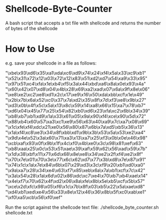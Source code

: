 # Shellcode-Byte-Counter
A bash script that accepts a txt file with shellcode and returns the number of bytes of the shellcode

# How to Use
e.g. save your shellcode in a file as follows:


"\xbe\x93\xd6\x35\xa1\xda\xc6\xd9\x74\x24\xf4\x5a\x33\xc9\xb1"
"\x52\x31\x72\x12\x03\x72\x12\x83\x51\xd2\xd7\x54\xa9\x33\x95"
"\x97\x51\xc4\xfa\x1e\xb4\xf5\x3a\x44\xbd\xa6\x8a\x0e\x93\x4a"
"\x60\x42\x07\xd8\x04\x4b\x28\x69\xa2\xad\x07\x6a\x9f\x8e\x06"
"\xe8\xe2\xc2\xe8\xd1\x2c\x17\xe9\x16\x50\xda\xbb\xcf\x1e\x49"
"\x2b\x7b\x6a\x52\xc0\x37\x7a\xd2\x35\x8f\x7d\xf3\xe8\x9b\x27"
"\xd3\x0b\x4f\x5c\x5a\x13\x8c\x59\x14\xa8\x66\x15\xa7\x78\xb7"
"\xd6\x04\x45\x77\x25\x54\x82\xb0\xd6\x23\xfa\xc2\x6b\x34\x39"
"\xb8\xb7\xb1\xd9\x1a\x33\x61\x05\x9a\x90\xf4\xce\x90\x5d\x72"
"\x88\xb4\x60\x57\xa3\xc1\xe9\x56\x63\x40\xa9\x7c\xa7\x08\x69"
"\x1c\xfe\xf4\xdc\x21\xe0\x56\x80\x87\x6b\x7a\xd5\xb5\x36\x13"
"\x1a\xf4\xc8\xe3\x34\x8f\xbb\xd1\x9b\x3b\x53\x5a\x53\xe2\xa4"
"\x9d\x4e\x52\x3a\x60\x71\xa3\x13\xa7\x25\xf3\x0b\x0e\x46\x98"
"\xcb\xaf\x93\x0f\x9b\x1f\x4c\xf0\x4b\xe0\x3c\x98\x81\xef\x63"
"\xb8\xaa\x25\x0c\x53\x51\xae\x39\xaf\x59\x62\x56\xad\x59\x7b"
"\x1d\x38\xbf\x11\x71\x6d\x68\x8e\xe8\x34\xe2\x2f\xf4\xe2\x8f"
"\x70\x7e\x01\x70\x3e\x77\x6c\x62\xd7\x77\x3b\xd8\x7e\x87\x91"
"\x74\x1c\x1a\x7e\x84\x6b\x07\x29\xd3\x3c\xf9\x20\xb1\xd0\xa0"
"\x9a\xa7\x28\x34\xe4\x63\xf7\x85\xeb\x6a\x7a\xb1\xcf\x7c\x42"
"\x3a\x54\x28\x1a\x6d\x02\x86\xdc\xc7\xe4\x70\xb7\xb4\xae\x14"
"\x4e\xf7\x70\x62\x4f\xd2\x06\x8a\xfe\x8b\x5e\xb5\xcf\x5b\x57"
"\xce\x2d\xfc\x98\x05\xf6\x1c\x7b\x8f\x03\xb5\x22\x5a\xae\xd8"
"\xd4\xb1\xed\xe4\x56\x33\x8e\x12\x46\x36\x8b\x5f\xc0\xab\xe1"
"\xf0\xa5\xcb\x56\xf0\xef"

Run the script against the shellcode text file:
./shellcode_byte_counter.sh shellcode.txt
